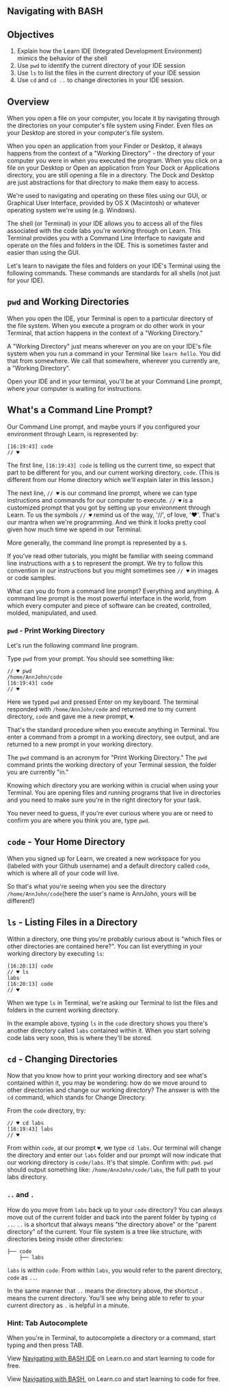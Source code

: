 ## Navigating with BASH

## Objectives

1. Explain how the Learn IDE (Integrated Development Environment) mimics the behavior of the shell 
2. Use `pwd` to identify the current directory of your IDE session
3. Use `ls` to list the files in the current directory of your IDE session
4. Use `cd` and `cd ..` to change directories in your IDE session. 


## Overview

When you open a file on your computer, you locate it by navigating through the directories on your computer's file system using Finder. Even files on your Desktop are stored in your computer's file system.

When you open an application from your Finder or Desktop, it always happens from the context of a "Working Directory" - the directory of your computer you were in when you executed the program. When you click on a file on your Desktop or Open an application from Your Dock or Applications directory, you are still opening a file in a directory. The Dock and Desktop are just abstractions for that directory to make them easy to access.

We're used to navigating and operating on these files using our GUI, or Graphical User Interface, provided by OS X (Macintosh) or whatever operating system we're using (e.g. Windows).

The shell (or Terminal) in your IDE allows you to access all of the files associated with the code labs you're working through on Learn. This Terminal provides you with a Command Line Interface to navigate and operate on the files and folders in the IDE. This is sometimes faster and easier than using the GUI. 

Let's learn to navigate the files and folders on your IDE's Terminal using the following commands. These commands are standards for all shells (not just for your IDE).

## `pwd` and Working Directories

When you open the IDE, your Terminal is open to a particular directory of the file system. When you execute a program or do other work in your Terminal, that action happens in the context of a "Working Directory."

A "Working Directory" just means wherever on you are on your IDE's file system when you run a command in your Terminal like `learn hello`. You did that from somewhere. We call that somewhere, wherever you currently are, a "Working Directory".

Open your IDE and in your terminal, you'll be at your Command Line prompt, where your computer is waiting for instructions.

## What's a Command Line Prompt? 

Our Command Line prompt, and maybe yours if you configured your environment through Learn, is represented by:

```
[16:19:43] code
// ♥
```

The first line, `[16:19:43] code` is telling us the current time, so expect that part to be different for you, and our current working directory, `code`. (This is different from our Home directory which we'll explain later in this lesson.)

The next line, `// ♥` is our command line prompt, where we can type instructions and commands for our computer to execute. `// ♥` is a customized prompt that you got by setting up your environment through Learn. To us the symbols `// ♥` remind us of the way, '//', of love, '♥'. That's our mantra when we're programming. And we think it looks pretty cool given how much time we spend in our Terminal.

More generally, the command line prompt is represented by a `$`.

If you've read other tutorials, you might be familiar with seeing command line instructions with a `$` to represent the prompt. We try to follow this convention in our instructions but you might sometimes see `// ♥` in images or code samples.

What can you do from a command line prompt? Everything and anything. A command line prompt is the most powerful interface in the world, from which every computer and piece of software can be created, controlled, molded, manipulated, and used.

### `pwd` - Print Working Directory

Let's run the following command line program. 

Type `pwd` from your prompt. You should see something like:

```
// ♥ pwd
/home/AnnJohn/code
[16:19:43] code
// ♥
```

Here we typed `pwd` and pressed Enter on my keyboard. The terminal responded with `/home/AnnJohn/code` and returned me to my current directory, `code` and gave me a new prompt, `♥`.

That's the standard procedure when you execute anything in Terminal. You enter a command from a prompt in a working directory, see output, and are returned to a new prompt in your working directory.

The `pwd` command is an acronym for "Print Working Directory." The `pwd` command prints the working directory of your Terminal session, the folder you are currently "in."

Knowing which directory you are working within is crucial when using your Terminal. You are opening files and running programs that live in directories and you need to make sure you're in the right directory for your task.

You never need to guess, if you're ever curious where you are or need to confirm you are where you think you are, type `pwd`.

## `code` - Your Home Directory

When you signed up for Learn, we created a new workspace for you (labeled with your Github username) and a default directory called `code`, which is where all of your code will live. 

So that's what you're seeing when you see the directory `/home/AnnJohn/code`(here the user's name is AnnJohn, yours will be different!)

## `ls` - Listing Files in a Directory

Within a directory, one thing you're probably curious about is "which files or other directories are contained here?". You can list everything in your working directory by executing `ls`:

```
[16:20:13] code
// ♥ ls
labs
[16:20:13] code
// ♥ 
```

When we type `ls` in Terminal, we're asking our Terminal to list the files and folders in the current working directory. 

In the example above, typing `ls` in the `code` directory shows you there's another directory called `labs` contained within it. When you start solving code labs very soon, this is where they'll be stored.

## `cd` - Changing Directories

Now that you know how to print your working directory and see what's contained within it, you may be wondering: how do we move around to other directories and change our working directory? The answer is with the `cd` command, which stands for Change Directory.

From the `code` directory, try:

```
// ♥ cd labs
[16:19:43] labs
// ♥
```

From within `code`, at our prompt `♥`, we type `cd labs`. Our terminal will change the directory and enter our `labs` folder and our prompt will now indicate that our working directory is `code/labs`. It's that simple. Confirm with: `pwd`. `pwd` should output something like: `/home/AnnJohn/code/labs`, the full path to your labs directory.

### `..` and `.`

How do you move from `labs` back up to your `code` directory? You can always move out of the current folder and back into the parent folder by typing `cd ..`.  `..` is a shortcut that always means "the directory above" or the "parent directory" of the current. Your file system is a tree like structure, with directories being inside other directories:

```
├── code
    ├── labs
```

`labs` is within `code`. From within `labs`, you would refer to the parent directory, `code` as `..`.

In the same manner that `..` means the directory above, the shortcut `.` means the current directory. You'll see why being able to refer to your current directory as `.` is helpful in a minute. 

### Hint: Tab Autocomplete

When you're in Terminal, to autocomplete a directory or a command, start typing and then press TAB.

<p data-visibility='hidden'>View <a href='https://learn.co/lessons/navigating-with-bash-ide'>Navigating with BASH IDE</a> on Learn.co and start learning to code for free.</p>

<p data-visibility='hidden'>View <a href='https://learn.co/lessons/navigating-with-bash-ide'>Navigating with BASH </a> on Learn.co and start learning to code for free.</p>
